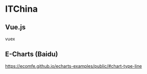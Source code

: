 # ITChina
## Vue.js
vuex
## E-Charts (Baidu)
https://ecomfe.github.io/echarts-examples/public/#chart-type-line
